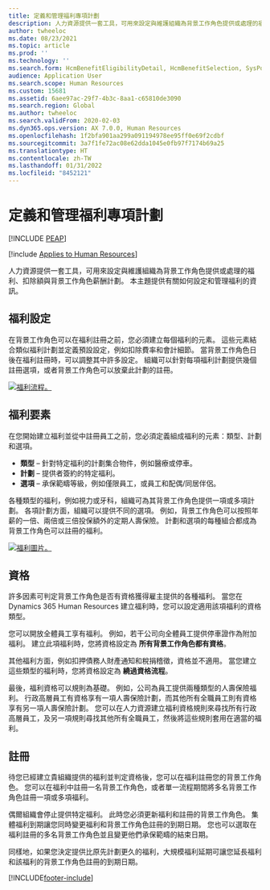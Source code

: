 ```yaml
---
title: 定義和管理福利專項計劃
description: 人力資源提供一套工具，可用來設定與維護組織為背景工作角色提供或處理的福利、扣除額與背景工作角色薪酬計劃。 本主題提供有關如何設定和管理福利的資訊。
author: twheeloc
ms.date: 08/23/2021
ms.topic: article
ms.prod: ''
ms.technology: ''
ms.search.form: HcmBenefitEligibilityDetail, HcmBenefitSelection, SysPolicyListPage, SysPolicySourceDocumentRuleType, BenefitWorkspace, HcmBenefitSummaryPart
audience: Application User
ms.search.scope: Human Resources
ms.custom: 15681
ms.assetid: 6aee97ac-29f7-4b3c-8aa1-c65810de3090
ms.search.region: Global
ms.author: twheeloc
ms.search.validFrom: 2020-02-03
ms.dyn365.ops.version: AX 7.0.0, Human Resources
ms.openlocfilehash: 1f2bfa901aa299a091194978ee95ff0e69f2cdbf
ms.sourcegitcommit: 3a7f1fe72ac08e62dda1045e0fb97f7174b69a25
ms.translationtype: HT
ms.contentlocale: zh-TW
ms.lasthandoff: 01/31/2022
ms.locfileid: "8452121"
---
```

# <a name="define-and-manage-a-benefits-program"></a>定義和管理福利專項計劃


[!INCLUDE [PEAP](../includes/peap-1.md)]

[!include [Applies to Human Resources](../includes/applies-to-hr.md)]

人力資源提供一套工具，可用來設定與維護組織為背景工作角色提供或處理的福利、扣除額與背景工作角色薪酬計劃。 本主題提供有關如何設定和管理福利的資訊。

## <a name="benefit-setup"></a>福利設定

在背景工作角色可以在福利註冊之前，您必須建立每個福利的元素。 這些元素結合類似福利計劃並定義預設設定，例如扣除費率和會計細節。 當背景工作角色日後在福利註冊時，可以調整其中許多設定。 組織可以針對每項福利計劃提供幾個註冊選項，或者背景工作角色可以放棄此計劃的註冊。 

[![福利流程。](./media/benefit-process-flow1.png)](./media/benefit-process-flow1.png)

## <a name="benefit-elements"></a>福利要素

在您開始建立福利並從中註冊員工之前，您必須定義組成福利的元素：類型、計劃和選項。

-   **類型** – 針對特定福利的計劃集合物件，例如醫療或停車。
-   **計劃** – 提供者簽約的特定福利。
-   **選項** – 承保範疇等級，例如僅限員工，或員工和配偶/同居伴侶。

各種類型的福利，例如視力或牙科，組織可為其背景工作角色提供一項或多項計劃。 各項計劃方面，組織可以提供不同的選項。 例如，背景工作角色可以按照年薪的一倍、兩倍或三倍投保額外的定期人壽保險。 計劃和選項的每種組合都成為背景工作角色可以註冊的福利。 

[![福利圖片。](./media/benefit-pic.png)](./media/benefit-pic.png)

## <a name="eligibility"></a>資格
許多因素可判定背景工作角色是否有資格獲得雇主提供的各種福利。 當您在 Dynamics 365 Human Resources 建立福利時，您可以設定適用該項福利的資格類型。 

您可以開放全體員工享有福利。 例如，若干公司向全體員工提供停車證作為附加福利。 建立此項福利時，您將資格設定為 **所有背景工作角色都有資格**。 

其他福利方面，例如扣押債務人財產通知和稅捐稽徵，資格並不適用。 當您建立這些類型的福利時，您將資格設定為 **繞過資格流程**。 

最後，福利資格可以規則為基礎。 例如，公司為員工提供兩種類型的人壽保險福利。 行政高層員工有資格享有一項人壽保險計劃，而其他所有全職員工則有資格享有另一項人壽保險計劃。 您可以在人力資源建立福利資格規則來尋找所有行政高層員工，及另一項規則尋找其他所有全職員工，然後將這些規則套用在適當的福利。

## <a name="enrollment"></a>註冊
待您已經建立貴組織提供的福利並判定資格後，您可以在福利註冊您的背景工作角色。 您可以在福利中註冊一名背景工作角色，或者單一流程期間將多名背景工作角色註冊一項或多項福利。 

偶爾組織會停止提供特定福利。 此時您必須更新福利和註冊的背景工作角色。 集體福利到期讓您同時變更福利和背景工作角色註冊的到期日期。 您也可以選取在福利註冊的多名背景工作角色並且變更他們承保範疇的結束日期。 

同樣地，如果您決定提供比原先計劃更久的福利，大規模福利延期可讓您延長福利和該福利的背景工作角色註冊的到期日期。




[!INCLUDE[footer-include](../includes/footer-banner.md)]
